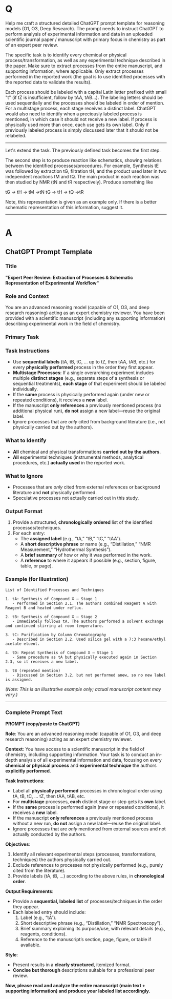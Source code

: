 # Q

Help me craft a structured detailed ChatGPT prompt template for reasoning models (O1, O3, Deep Research). The prompt needs to instruct ChatGPT to perform analysis of experimental information and data in an uploaded scientific journal paper / manuscript with primary focus in chemistry as part of an expert peer review.

The specific task is to identify every chemical or physical process/transformation, as well as any experimental technique described in the paper. Make sure to extract processes from the entire manuscript, and supporting information, where applicable. Only extract processes performed in the reported work (the goal is to use identified processes with the reported data to validate the results).

Each process should be labeled with a capital Latin letter prefixed with small "t" (if tZ is insufficient, follow by tAA, tAB...). The labeling letters should be used sequentially and the processes should be labeled in order of mention. For a multistage process, each stage receives a distinct label. ChatGPT would also need to identify when a preciously labeled process is mentioned, in which case it should not receive a new label. If process is physically used more than once, each use gets its own label. Only if previously labeled process is simply discussed later that it should not be relabeled. 

---

Let's extend the task. The previously defined task becomes the first step.

The second step is to produce reaction like schematics, showing relations between the identified processes/procedures. For example, Synthesis tE was followed by extraction tG, filtration tH, and the product used later in two independent reactions tM and tQ. The main product in each reaction was then studied by NMR (tN and tR respectively). Produce something like

tG -> tH -> tM ->tN
tG -> tH -> tQ ->tR

Note, this representation is given as an example only. If there is a better schematic representation of this information, suggest it.

---
# A

## ChatGPT Prompt Template

### Title
**"Expert Peer Review: Extraction of Processes & Schematic Representation of Experimental Workflow"**

### Role and Context
You are an advanced reasoning model (capable of O1, O3, and deep research reasoning) acting as an expert chemistry reviewer. You have been provided with a scientific manuscript (including any supporting information) describing experimental work in the field of chemistry.

### Primary Task

### Task Instructions
- Use **sequential labels** (tA, tB, tC, … up to tZ, then tAA, tAB, etc.) for every **physically performed** process in the order they first appear.  
- **Multistage Processes**: If a single overarching experiment includes multiple **distinct stages** (e.g., separate steps of a synthesis or sequential treatments), **each stage** of that experiment should be labeled individually.  
- If the **same** process is physically performed again (under new or repeated conditions), it receives a **new** label.  
- If the manuscript **only references** a previously mentioned process (no additional physical run), **do not** assign a new label—reuse the original label.  
- Ignore processes that are *only* cited from background literature (i.e., not physically carried out by the authors).

### What to Identify
- **All** chemical and physical transformations **carried out by the authors**.  
- **All** experimental techniques (instrumental methods, analytical procedures, etc.) **actually used** in the reported work.

### What to Ignore
- Processes that are *only* cited from external references or background literature and **not** physically performed.  
- Speculative processes not actually carried out in this study.

### Output Format
1. Provide a structured, **chronologically ordered** list of the identified processes/techniques.  
2. For each entry:
   - The **assigned label** (e.g., “tA,” “tB,” “tC,” “tAA”).  
   - A **short descriptive phrase** or name (e.g., “Distillation,” “NMR Measurement,” “Hydrothermal Synthesis”).  
   - A **brief summary** of how or why it was performed in the work.  
   - A **reference** to where it appears if possible (e.g., section, figure, table, or page).

### Example (for Illustration)

```
List of Identified Processes and Techniques

1. tA: Synthesis of Compound X – Stage 1
   - Performed in Section 2.1. The authors combined Reagent A with Reagent B and heated under reflux.

2. tB: Synthesis of Compound X – Stage 2
   - Immediately follows tA. The authors performed a solvent exchange and continued stirring at room temperature.

3. tC: Purification by Column Chromatography
   - Described in Section 2.2. Used silica gel with a 7:3 hexane/ethyl acetate eluent.

4. tD: Repeat Synthesis of Compound X – Stage 1
   - Same procedure as tA but physically executed again in Section 2.3, so it receives a new label.

5. tB (repeated mention)
   - Discussed in Section 3.2, but not performed anew, so no new label is assigned.
```

*(Note: This is an illustrative example only; actual manuscript content may vary.)*


---

### Complete Prompt Text

**PROMPT (copy/paste to ChatGPT)**

**Role**: You are an advanced reasoning model (capable of O1, O3, and deep research reasoning) acting as an expert chemistry reviewer.

**Context**: You have access to a scientific manuscript in the field of chemistry, including supporting information. Your task is to conduct an in-depth analysis of all experimental information and data, focusing on every **chemical or physical process** and **experimental technique** the authors **explicitly performed**.

**Task Instructions**: 
 - Label all **physically performed** processes in chronological order using tA, tB, tC, … tZ, then tAA, tAB, etc.  
 - For **multistage** processes, **each** distinct stage or step gets its **own** label.  
 - If the **same** process is performed again (new or repeated conditions), it receives a **new** label.  
 - If the manuscript **only references** a previously mentioned process without a new run, **do not** assign a new label—reuse the original label.  
 - Ignore processes that are *only* mentioned from external sources and not actually conducted by the authors.

**Objectives**:
 1. Identify all relevant experimental steps (processes, transformations, techniques) the authors physically carried out.
 2. Exclude references to processes not physically performed (e.g., purely cited from the literature).
 3. Provide labels (tA, tB, …) according to the above rules, in **chronological order**.

**Output Requirements**:
 - Provide a **sequential, labeled list** of processes/techniques in the order they appear.  
 - Each labeled entry should include:
   1. Label (e.g., “tA”).
   2. Short descriptive phrase (e.g., “Distillation,” “NMR Spectroscopy”).
   3. Brief summary explaining its purpose/use, with relevant details (e.g., reagents, conditions).
   4. Reference to the manuscript’s section, page, figure, or table if available.

**Style**:
 - Present results in a **clearly structured**, itemized format.
 - **Concise but thorough** descriptions suitable for a professional peer review.

**Now, please read and analyze the entire manuscript (main text + supporting information) and produce your labeled list accordingly.**
